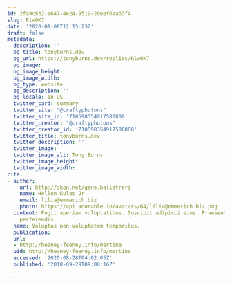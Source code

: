 ```yaml
---
id: 2fa9c832-e647-4e24-9519-20eef6aa63f4
slug: Rlw0K7
date: '2020-01-08T12:15:23Z'
draft: false
metadata:
  description: ''
  og_title: tonyburns.dev
  og_url: https://tonyburns.dev/replies/Rlw0K7
  og_image: 
  og_image_height: 
  og_image_width: 
  og_type: website
  og_description: ''
  og_locale: en_US
  twitter_card: summary
  twitter_site: "@craftyphotons"
  twitter_site_id: '710598354917580800'
  twitter_creator: "@craftyphotons"
  twitter_creator_id: '710598354917580800'
  twitter_title: tonyburns.dev
  twitter_description: ''
  twitter_image: 
  twitter_image_alt: Tony Burns
  twitter_image_height: 
  twitter_image_width: 
cite:
- author:
    url: http://okon.net/gene.balistreri
    name: Hellen Kulas Jr.
    email: lilia@emmerich.biz
    photo: https://api.adorable.io/avatars/64/lilia@emmerich.biz.png
  content: Fugit aperiam voluptatibus. Suscipit adipisci eius. Praesentium placeat
    perferendis.
  name: Voluptas non voluptatem temporibus.
  publication: 
  url:
  - http://heaney-feeney.info/martine
  uid: http://heaney-feeney.info/martine
  accessed: '2020-08-28T04:02:05Z'
  published: '2018-09-29T09:08:16Z'

---
```



